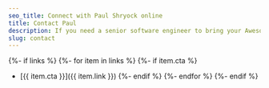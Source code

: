 ```yaml
---
seo_title: Connect with Paul Shryock online
title: Contact Paul
description: If you need a senior software engineer to bring your Awesome Project™ to life, get in touch with Paul in one of the following ways.
slug: contact
---
```

{%- if links %}
  {%- for item in links %}
  {%- if item.cta %}
- [{{ item.cta }}]({{ item.link }})
  {%- endif %}
  {%- endfor %}
{%- endif %}
